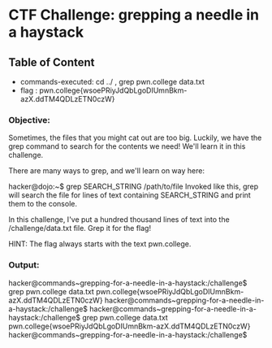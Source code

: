 # CTF Challenge: grepping a needle in a haystack 

## Table of Content

- commands-executed: cd ../ , grep pwn.college data.txt
- flag : pwn.college{wsoePRiyJdQbLgoDIUmnBkm-azX.ddTM4QDLzETN0czW}



### Objective:
Sometimes, the files that you might cat out are too big. Luckily, we have the grep command to search for the contents we need! We'll learn it in this challenge.

There are many ways to grep, and we'll learn on way here:

hacker@dojo:~$ grep SEARCH_STRING /path/to/file
Invoked like this, grep will search the file for lines of text containing SEARCH_STRING and print them to the console.

In this challenge, I've put a hundred thousand lines of text into the /challenge/data.txt file. Grep it for the flag!

HINT: The flag always starts with the text pwn.college.


### Output:
hacker@commands~grepping-for-a-needle-in-a-haystack:/challenge$ grep pwn.college data.txt
pwn.college{wsoePRiyJdQbLgoDIUmnBkm-azX.ddTM4QDLzETN0czW}
hacker@commands~grepping-for-a-needle-in-a-haystack:/challenge$ 
hacker@commands~grepping-for-a-needle-in-a-haystack:/challenge$ grep pwn.college data.txt
pwn.college{wsoePRiyJdQbLgoDIUmnBkm-azX.ddTM4QDLzETN0czW}
hacker@commands~grepping-for-a-needle-in-a-haystack:/challenge$ 
